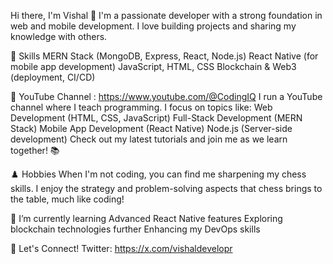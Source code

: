 Hi there, I'm Vishal 👋
I'm a passionate developer with a strong foundation in web and mobile development. I love building projects and sharing my knowledge with others.  

  🚀 Skills
  MERN Stack (MongoDB, Express, React, Node.js)
  React Native (for mobile app development)
  JavaScript, HTML, CSS
  Blockchain & Web3
  (deployment, CI/CD)

🎥 YouTube Channel : https://www.youtube.com/@CodingIQ
I run a YouTube channel where I teach programming. I focus on topics like:
Web Development (HTML, CSS, JavaScript)
Full-Stack Development (MERN Stack)
Mobile App Development (React Native)
Node.js (Server-side development)
Check out my latest tutorials and join me as we learn together! 📚

♟️ Hobbies
When I'm not coding, you can find me sharpening my chess skills. I enjoy the strategy and problem-solving aspects that chess brings to the table, much like coding!

🌱 I’m currently learning
Advanced React Native features
Exploring blockchain technologies further
Enhancing my DevOps skills

💬 Let's Connect!
Twitter: https://x.com/vishaldevelopr
